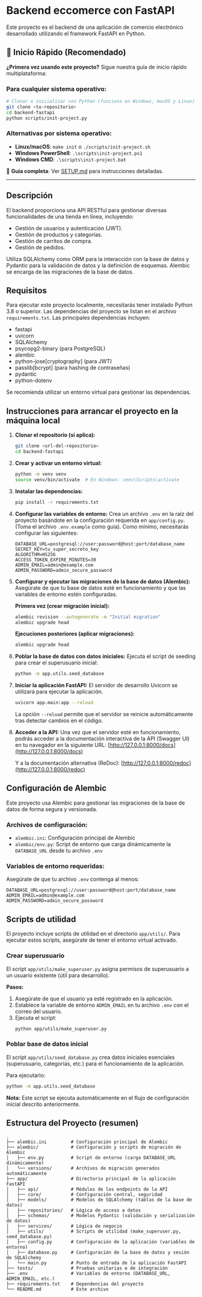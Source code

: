 # Backend eccomerce con FastAPI

Este proyecto es el backend de una aplicación de comercio electrónico desarrollado utilizando el framework FastAPI en Python.

## 🚀 Inicio Rápido (Recomendado)

**¿Primera vez usando este proyecto?** Sigue nuestra guía de inicio rápido multiplataforma:

### Para cualquier sistema operativo:
```bash
# Clonar e inicializar con Python (funciona en Windows, macOS y Linux)
git clone <tu-repositorio>
cd backend-fastapi
python scripts/init-project.py
```

### Alternativas por sistema operativo:
- **Linux/macOS**: `make init` o `./scripts/init-project.sh`
- **Windows PowerShell**: `.\scripts\init-project.ps1`
- **Windows CMD**: `.\scripts\init-project.bat`

📖 **Guía completa**: Ver [SETUP.md](SETUP.md) para instrucciones detalladas.

---

## Descripción

El backend proporciona una API RESTful para gestionar diversas funcionalidades de una tienda en línea, incluyendo:

*   Gestión de usuarios y autenticación (JWT).
*   Gestión de productos y categorías.
*   Gestión de carritos de compra.
*   Gestión de pedidos.

Utiliza SQLAlchemy como ORM para la interacción con la base de datos y Pydantic para la validación de datos y la definición de esquemas. Alembic se encarga de las migraciones de la base de datos.

## Requisitos

Para ejecutar este proyecto localmente, necesitarás tener instalado Python 3.8 o superior. Las dependencias del proyecto se listan en el archivo `requirements.txt`. Las principales dependencias incluyen:

*   fastapi
*   uvicorn
*   SQLAlchemy
*   psycopg2-binary (para PostgreSQL)
*   alembic
*   python-jose[cryptography] (para JWT)
*   passlib[bcrypt] (para hashing de contraseñas)
*   pydantic
*   python-dotenv

Se recomienda utilizar un entorno virtual para gestionar las dependencias.

## Instrucciones para arrancar el proyecto en la máquina local

1.  **Clonar el repositorio (si aplica):**
    ```bash
    git clone <url-del-repositorio>
    cd backend-fastapi
    ```

2.  **Crear y activar un entorno virtual:**
    ```bash
    python -m venv venv
    source venv/bin/activate  # En Windows: venv\Scripts\activate
    ```

3.  **Instalar las dependencias:**
    ```bash
    pip install -r requirements.txt
    ```

4.  **Configurar las variables de entorno:**
    Crea un archivo `.env` en la raíz del proyecto basándote en la configuración requerida en `app/config.py`. (Toma el archivo `.env.example` como guia). Como mínimo, necesitarás configurar las siguientes:
    ```env
    DATABASE_URL=postgresql://user:password@host:port/database_name
    SECRET_KEY=tu_super_secreto_key
    ALGORITHM=HS256
    ACCESS_TOKEN_EXPIRE_MINUTES=30
    ADMIN_EMAIL=admin@example.com
    ADMIN_PASSWORD=admin_secure_password
    ```

5.  **Configurar y ejecutar las migraciones de la base de datos (Alembic):**
    Asegúrate de que tu base de datos esté en funcionamiento y que las variables de entorno estén configuradas.
    
    **Primera vez (crear migración inicial):**
    ```bash
    alembic revision --autogenerate -m "Initial migration"
    alembic upgrade head
    ```
    
    **Ejecuciones posteriores (aplicar migraciones):**
    ```bash
    alembic upgrade head
    ```

6.  **Poblar la base de datos con datos iniciales:**
    Ejecuta el script de seeding para crear el superusuario inicial:
    ```bash
    python -m app.utils.seed_database
    ```

7.  **Iniciar la aplicación FastAPI:**
    El servidor de desarrollo Uvicorn se utilizará para ejecutar la aplicación.
    ```bash
    uvicorn app.main:app --reload
    ```
    La opción `--reload` permite que el servidor se reinicie automáticamente tras detectar cambios en el código.

8.  **Acceder a la API:**
    Una vez que el servidor esté en funcionamiento, podrás acceder a la documentación interactiva de la API (Swagger UI) en tu navegador en la siguiente URL:
    [http://127.0.0.1:8000/docs](http://127.0.0.1:8000/docs)

    Y a la documentación alternativa (ReDoc):
    [http://127.0.0.1:8000/redoc](http://127.0.0.1:8000/redoc)

## Configuración de Alembic

Este proyecto usa Alembic para gestionar las migraciones de la base de datos de forma segura y versionada.

### Archivos de configuración:
- `alembic.ini`: Configuración principal de Alembic
- `alembic/env.py`: Script de entorno que carga dinámicamente la `DATABASE_URL` desde tu archivo `.env`

### Variables de entorno requeridas:
Asegúrate de que tu archivo `.env` contenga al menos:
```env
DATABASE_URL=postgresql://user:password@host:port/database_name
ADMIN_EMAIL=admin@example.com
ADMIN_PASSWORD=admin_secure_password
```

## Scripts de utilidad

El proyecto incluye scripts de utilidad en el directorio `app/utils/`. Para ejecutar estos scripts, asegúrate de tener el entorno virtual activado.

### Crear superusuario
El script `app/utils/make_superuser.py` asigna permisos de superusuario a un usuario existente (útil para desarrollo).

**Pasos:**
1.  Asegúrate de que el usuario ya esté registrado en la aplicación.
2.  Establece la variable de entorno `ADMIN_EMAIL` en tu archivo `.env` con el correo del usuario.
3.  Ejecuta el script:
    ```bash
    python app/utils/make_superuser.py
    ```

### Poblar base de datos inicial
El script `app/utils/seed_database.py` crea datos iniciales esenciales (superusuario, categorías, etc.) para el funcionamiento de la aplicación.

Para ejecutarlo:
```bash
python -m app.utils.seed_database
```

**Nota:** Este script se ejecuta automáticamente en el flujo de configuración inicial descrito anteriormente.

## Estructura del Proyecto (resumen)

```
.
├── alembic.ini         # Configuración principal de Alembic
├── alembic/            # Configuración y scripts de migración de Alembic
│   ├── env.py          # Script de entorno (carga DATABASE_URL dinámicamente)
│   └── versions/       # Archivos de migración generados automáticamente
├── app/                # Directorio principal de la aplicación FastAPI
│   ├── api/            # Módulos de los endpoints de la API
│   ├── core/           # Configuración central, seguridad
│   ├── models/         # Modelos de SQLAlchemy (tablas de la base de datos)
│   ├── repositories/   # Lógica de acceso a datos
│   ├── schemas/        # Modelos Pydantic (validación y serialización de datos)
│   ├── services/       # Lógica de negocio
│   ├── utils/          # Scripts de utilidad (make_superuser.py, seed_database.py)
│   ├── config.py       # Configuración de la aplicación (variables de entorno)
│   ├── database.py     # Configuración de la base de datos y sesión de SQLAlchemy
│   └── main.py         # Punto de entrada de la aplicación FastAPI
├── tests/              # Pruebas unitarias e de integración
├── .env                # Variables de entorno (DATABASE_URL, ADMIN_EMAIL, etc.)
├── requirements.txt    # Dependencias del proyecto
└── README.md           # Este archivo
```